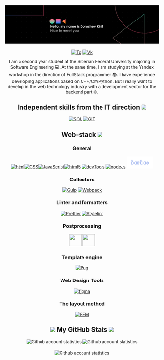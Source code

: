 [![MasterHead](header-title.png)](https://github.com/DKMFzF)

<p align="center">
    <a href="https://t.me/DKMFzF" target="blank"><img align="center" src="https://cdn.icon-icons.com/icons2/923/PNG/96/telegram_icon-icons.com_72055.png" alt="Tg" width="40px" height="40px" /></a>
    <a href="https://vk.com/dkmfzf" target="blank"><img align="center" src="https://cdn.icon-icons.com/icons2/1753/PNG/96/iconfinder-social-media-applications-32vk-4102593_113806.png" alt="Vk" width="40px" height="40px" /></a>
</p>

<p align="center">
    I am a second year student at the Siberian Federal University majoring in Software Engineering 💻. At the same time, I am studying at the Yandex workshop in the direction of FullStack programmer 📚. I have experience developing applications based on C++/C#/Python. But I really want to develop in the web technology industry with a development vector for the backend part 🌐.
</p>

<div>
    <h2 align="center">Independent skills from the IT direction <img src="https://media.giphy.com/media/WUlplcMpOCEmTGBtBW/giphy.gif" width="40" aria-hidden="true"> </h2>
    <p align="center">
        <a href="" target="_blank"><img src="https://cdn.icon-icons.com/icons2/9/PNG/96/sql_racer_gamedatabase_sql_1526.png" alt="SQL" width="40" height="40"/></a>
        <a href="https://git-scm.com/" target="_blank"><img src="https://www.vectorlogo.zone/logos/git-scm/git-scm-icon.svg" alt="GIT" width="40" height="40"/></a>
    </p>
    <h2 align="center">Web-stack <img src="https://media.giphy.com/media/WUlplcMpOCEmTGBtBW/giphy.gif" width="40" aria-hidden="true"> </h2>
    <h3 align="center">General</h3>
    <p align="center">
        <a href="https://www.w3.org/html/" target="_blank"> 
            <img src="https://cdn.icon-icons.com/icons2/2107/PNG/96/file_type_html_icon_130541.png" alt="html" width="40" height="40"/></a><a href="https://www.w3schools.com/w3css/default.asp" target="_blank"><img src="https://cdn.icon-icons.com/icons2/2107/PNG/96/file_type_css_icon_130661.png" alt="CSS" width="40" height="40"/></a><a href="https://js.org/" target="_blank"><img src="https://cdn.icon-icons.com/icons2/2108/PNG/96/javascript_icon_130900.png" alt="JavaScript" width="40" height="40"/></a><a href="https://sass-lang.com/" target="_blank"><img src="https://cdn.icon-icons.com/icons2/2107/PNG/96/file_type_sass_icon_130182.png" alt="html5" width="40" height="40"/></a>
        <a href="https://developer.chrome.com/docs/devtools?hl=ru" target="_blank"><img src="https://i1.wp.com/css-tricks.com/wp-content/uploads/2018/02/chrome-devtools.jpg?fit=1200%2C600&ssl=1" alt="devTools" width="auto" height="40"/></a>
        <a href="https://nodejs.org/api/all.html" target="_blank"><img src="https://repository-images.githubusercontent.com/537542347/81714b3f-d73f-48fa-b0f3-9ac579e85ef6" alt="nodeJs" width="auto" height="40"/></a>
        <a href="https://barba.js.org/" target="_blank"><img src="https://raw.githubusercontent.com/barbajs/.github/main/profile/barbajs.svg" alt="barba" width="auto" height="40"/></a>
    </p>
    <h3 align="center">Collectors</h3>
    <p align="center"> 
        <a href="https://gulpjs.com/" target="_blank"><img src="https://cdn.icon-icons.com/icons2/2107/PNG/96/file_type_gulp_icon_130557.png" alt="Gulp" width="40" height="40"/></a> 
        <a href="https://webpack.js.org/" target="_blank"><img src="https://blog-arkency.imgix.net/creating-custom-heroku-buildpack-for-webpack-and-ruby-on-rails-integration/header.png?w=768&h=758&fit=max" alt="Webpack" width="40" height="40"/></a> 
    </p>
    <h3 align="center">Linter and formatters</h3>
    <p align="center">
        <a href="https://prettier.io/docs/en/options.html" target="_blank"><img src="https://gitlab.com/megabyte-labs/npm/plugin/prettier-plugin-package-perfection/-/avatar?width=96" alt="Prettier" width="40" height="40"/></a>
        <a href="https://stylelint.io/user-guide/configure/" target="_blank"><img src="https://sun9-33.userapi.com/impg/yIctzXqbweyt2hxCC7OUSW2w6hFnboiyIft-Ig/uPqu6g6G2k8.jpg?size=781x748&quality=95&sign=fed1f1a72f263a142e6287c923b36315&c_uniq_tag=hlzm5xakjgqW5QcosqXiCy8_OjNYl50qrW1raQRswDc&type=album" alt="Stylelint" width="40" height="40"/></a>
    </p>
    <h3 align="center">Postprocessing</h3>
    <p align="center"> 
        <a href="https://postcss.org/" target="_blank"><img src="https://image.pngaaa.com/372/3920372-middle.png" alt="" width="40" height="40"/></a>
        <a href="https://babeljs.io/" target="_blank"><img src="https://www.svgrepo.com/show/373741/light-babel2.svg" alt="" width="40" height="40"/></a> 
    </p>
    <h3 align="center">Template engine</h3>
    <p align="center"> 
        <a href="https://pugjs.org/api/reference.html" target="_blank"><img src="https://yt3.ggpht.com/ytc/AKedOLSuVZrH4D0Sm3A2NqZRIkDg5C8evXYm-OOKe2fb=s900-c-k-c0x00ffffff-no-rj" alt="Pug" width="40" height="40"/></a> 
    </p>
    <h3 align="center">Web Design Tools</h3>
    <p align="center">
        <a href="https://www.figma.com/" target="_blank"><img src="https://www.vectorlogo.zone/logos/figma/figma-icon.svg" alt="figma" width="40" height="40"/></a>
    </p>
    <h3 align="center">The layout method</h3>
    <p align="center">
        <a href="https://ru.bem.info/" target="_blank"><img src="https://achievement-images.teamtreehouse.com/badges_css_modularsass_stage02.png" alt="BEM" width="40" height="40"/></a>
    </p>
</div>

<h2 aria-hidden="true" align="center" style="margin=0; paddong=0"><img src="https://emojis.slackmojis.com/emojis/images/1531849430/4246/blob-sunglasses.gif?1531849430" width="30"/> My GitHub Stats <img src="https://media.giphy.com/media/12oufCB0MyZ1Go/giphy.gif" width="50" aria-hidden="true"></h2>

<div href="https://github.com/dkmfzf/github-readme-stats" align="center">
    <img src="https://github-readme-streak-stats.herokuapp.com?user=dkmfzf&theme=tokyonight&card_width=535&card_height=248" alt="Github account statistics" align="center"/>
    <img src="https://github-readme-stats.vercel.app/api/top-langs/?username=dkmfzf&langs_count=10&theme=tokyonight" alt="Github account statistics" align="center"/>
    <br>
    <br>
    <img src="https://github-readme-stats.vercel.app/api?username=dkmfzf&theme=tokyonight" alt="Github account statistics" align="center" />
</div>

<div>
    <br>
    <br>
    <br>
</div>
